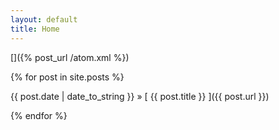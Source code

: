 ```yaml
---
layout: default
title: Home
---
```

[<i class="fa fa-rss"></i>]({% post_url /atom.xml %})

{% for post in site.posts %}

{{ post.date | date_to_string }} &raquo; [ {{ post.title }} ]({{ post.url }})

{% endfor %}
